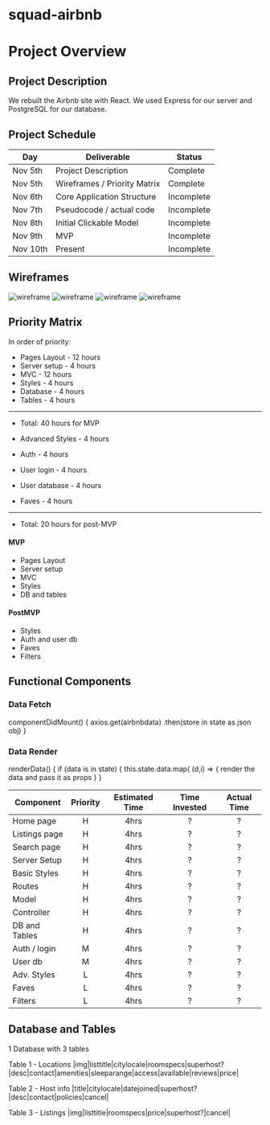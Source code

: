 # squad-airbnb

# Project Overview


## Project Description

We rebuilt the Airbnb site with React. We used Express for our server and PostgreSQL for our database.


## Project Schedule

|  Day   | Deliverable          | Status
|--------|----------------------| ----------|
|Nov 5th | Project Description  | Complete
|Nov 5th | Wireframes / Priority Matrix | Complete
|Nov 6th | Core Application Structure   | Incomplete
|Nov 7th | Pseudocode / actual code | Incomplete
|Nov 8th | Initial Clickable Model  | Incomplete
|Nov 9th | MVP | Incomplete
|Nov 10th| Present | Incomplete


## Wireframes

![wireframe](https://res.cloudinary.com/div3mompi/image/upload/v1541434083/MVP_PMVP_Priority_Matrix.jpg)
![wireframe](https://res.cloudinary.com/div3mompi/image/upload/v1541432956/Wireframes.jpg)
![wireframe](https://res.cloudinary.com/div3mompi/image/upload/v1541432951/Tables.jpg)
![wireframe](https://res.cloudinary.com/div3mompi/image/upload/v1541432942/Location_Contraints.jpg)


## Priority Matrix

In order of priority:

- Pages Layout - 12 hours
- Server setup - 4 hours
- MVC - 12 hours
- Styles - 4 hours
- Database - 4 hours
- Tables - 4 hours
-------
- Total: 40 hours for MVP

- Advanced Styles - 4 hours
- Auth - 4 hours
- User login - 4 hours
- User database - 4 hours
- Faves - 4 hours
-----------
- Total: 20 hours for post-MVP


#### MVP

- Pages Layout
- Server setup
- MVC
- Styles
- DB and tables

#### PostMVP

- Styles
- Auth and user db
- Faves
- Filters


## Functional Components

### Data Fetch

componentDidMount() {
  axios.get(airbnbdata)
    .then(store in state as json obj)
    }

### Data Render

renderData() {
if (data is in state) {
this.state.data.map( (d,i) => {
render the data and pass it as props
  }
}


| Component    | Priority | Estimated Time | Time Invested | Actual Time |
| ------------ | :------: |  :-----------: | :------------: | :---------: |
| Home page    | H  | 4hrs | ? | ?  |
| Listings page | H | 4hrs | ? | ? |
| Search page | H | 4hrs | ? | ? |
| Server Setup | H  | 4hrs| ? | ? |
| Basic Styles | H  | 4hrs| ? | ? |
| Routes | H | 4hrs | ? | ? |
| Model | H | 4hrs | ? | ?
| Controller | H | 4hrs | ? | ?
| DB and Tables | H  | 4hrs | ? | ?
| Auth / login  | M  | 4hrs | ?  | ?
| User db       | M  | 4hrs | ?  |  ?
| Adv. Styles  | L | 4hrs | ? | ?
| Faves        | L  | 4hrs | ? | ?
| Filters | L | 4hrs | ? | ?


## Database and Tables

1 Database with 3 tables

Table 1  -  Locations 
|img|listtitle|citylocale|roomspecs|superhost?|desc|contact|amenities|sleeparange|access|available|reviews|price|

Table 2 - Host info
|title|citylocale|datejoined|superhost?|desc|contact|policies|cancel|

Table 3 - Listings
|img|listtitle|roomspecs|price|superhost?|cancel|

